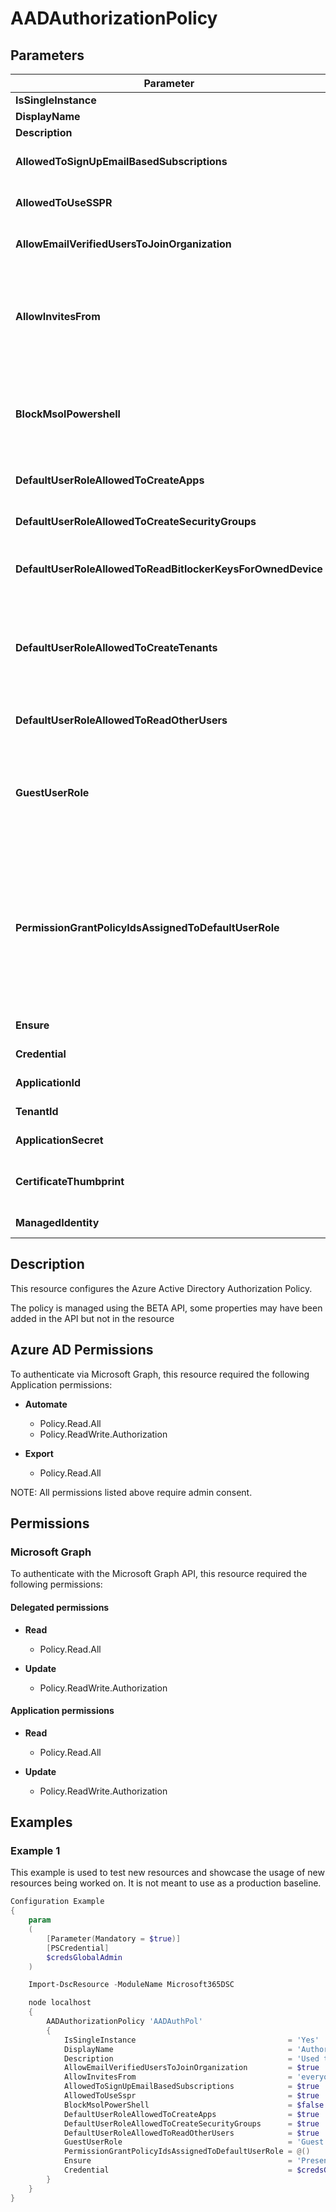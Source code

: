 ﻿# AADAuthorizationPolicy

## Parameters

| Parameter | Attribute | DataType | Description | Allowed Values |
| --- | --- | --- | --- | --- |
| **IsSingleInstance** | Key | String | Only valid value is 'Yes'. | `Yes` |
| **DisplayName** | Write | String | Display name for this policy. | |
| **Description** | Write | String | Description of this policy. | |
| **AllowedToSignUpEmailBasedSubscriptions** | Write | Boolean | Boolean Indicates whether users can sign up for email based subscriptions. | |
| **AllowedToUseSSPR** | Write | Boolean | Boolean Indicates whether the Self-Serve Password Reset feature can be used by users on the tenant. | |
| **AllowEmailVerifiedUsersToJoinOrganization** | Write | Boolean | Boolean Indicates whether a user can join the tenant by email validation. | |
| **AllowInvitesFrom** | Write | String | Indicates who can invite external users to the organization. Possible values are: None, AdminsAndGuestInviters, AdminsGuestInvitersAndAllMembers, Everyone. Everyone is the default setting for all cloud environments except US Government. | `None`, `AdminsAndGuestInviters`, `AdminsGuestInvitersAndAllMembers`, `Everyone` |
| **BlockMsolPowershell** | Write | Boolean | Boolean To disable the use of MSOL PowerShell, set this property to true. This will also disable user-based access to the legacy service endpoint used by MSOL PowerShell. This does not affect Azure AD Connect or Microsoft Graph. | |
| **DefaultUserRoleAllowedToCreateApps** | Write | Boolean | Boolean Indicates whether the default user role can create applications. | |
| **DefaultUserRoleAllowedToCreateSecurityGroups** | Write | Boolean | Boolean Indicates whether the default user role can create security groups. | |
| **DefaultUserRoleAllowedToReadBitlockerKeysForOwnedDevice** | Write | Boolean | Indicates whether the registered owners of a device can read their own BitLocker recovery keys with default user role. | |
| **DefaultUserRoleAllowedToCreateTenants** | Write | Boolean | Indicates whether the default user role can create tenants. This setting corresponds to the Restrict non-admin users from creating tenants setting in the User settings menu in the Azure portal. When this setting is false, users assigned the Tenant Creator role can still create tenants. | |
| **DefaultUserRoleAllowedToReadOtherUsers** | Write | Boolean | Boolean Indicates whether the default user role can read other users. | |
| **GuestUserRole** | Write | String | The role that should be granted to guest users. Refer to List unifiedRoleDefinitions to find the list of available role templates. Only supported roles today are User, Guest User, and Restricted Guest User (2af84b1e-32c8-42b7-82bc-daa82404023b). | `Guest`, `RestrictedGuest`, `User` |
| **PermissionGrantPolicyIdsAssignedToDefaultUserRole** | Write | StringArray[] | String collection Indicates if user consent to apps is allowed, and if it is, which permission to grant consent and which app consent policy (permissionGrantPolicy) govern the permission for users to grant consent. Value should be in the format managePermissionGrantsForSelf.{id}, where {id} is the id of a built-in or custom app consent policy. An empty list indicates user consent to apps is disabled. | |
| **Ensure** | Write | String | Specify that the Azure Authorization Policy should exist. | `Present` |
| **Credential** | Write | PSCredential | Credentials for the Microsoft Graph delegated permissions. | |
| **ApplicationId** | Write | String | Id of the Azure Active Directory application to authenticate with. | |
| **TenantId** | Write | String | Id of the Azure Active Directory tenant used for authentication. | |
| **ApplicationSecret** | Write | PSCredential | Secret of the Azure Active Directory application to authenticate with. | |
| **CertificateThumbprint** | Write | String | Thumbprint of the Azure Active Directory application's authentication certificate to use for authentication. | |
| **ManagedIdentity** | Write | Boolean | Managed ID being used for authentication. | |

## Description

This resource configures the Azure Active Directory Authorization Policy.

The policy is managed using the BETA API, some properties may have been added in the API but not in the resource

## Azure AD Permissions

To authenticate via Microsoft Graph, this resource required the following Application permissions:

* **Automate**
  * Policy.Read.All
  * Policy.ReadWrite.Authorization

* **Export**
  * Policy.Read.All

NOTE: All permissions listed above require admin consent.

## Permissions

### Microsoft Graph

To authenticate with the Microsoft Graph API, this resource required the following permissions:

#### Delegated permissions

- **Read**

    - Policy.Read.All

- **Update**

    - Policy.ReadWrite.Authorization

#### Application permissions

- **Read**

    - Policy.Read.All

- **Update**

    - Policy.ReadWrite.Authorization

## Examples

### Example 1

This example is used to test new resources and showcase the usage of new resources being worked on.
It is not meant to use as a production baseline.

```powershell
Configuration Example
{
    param
    (
        [Parameter(Mandatory = $true)]
        [PSCredential]
        $credsGlobalAdmin
    )

    Import-DscResource -ModuleName Microsoft365DSC

    node localhost
    {
        AADAuthorizationPolicy 'AADAuthPol'
        {
            IsSingleInstance                                  = 'Yes'
            DisplayName                                       = 'Authorization Policy'
            Description                                       = 'Used to manage authorization related settings across the company.'
            AllowEmailVerifiedUsersToJoinOrganization         = $true
            AllowInvitesFrom                                  = 'everyone'
            AllowedToSignUpEmailBasedSubscriptions            = $true
            AllowedToUseSspr                                  = $true
            BlockMsolPowerShell                               = $false
            DefaultUserRoleAllowedToCreateApps                = $true
            DefaultUserRoleAllowedToCreateSecurityGroups      = $true
            DefaultUserRoleAllowedToReadOtherUsers            = $true
            GuestUserRole                                     = 'Guest'
            PermissionGrantPolicyIdsAssignedToDefaultUserRole = @()
            Ensure                                            = 'Present'
            Credential                                        = $credsGlobalAdmin
        }
    }
}
```

